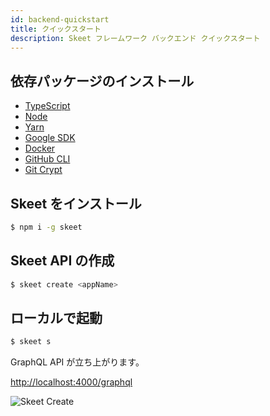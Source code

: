 ```yaml
---
id: backend-quickstart
title: クイックスタート
description: Skeet フレームワーク バックエンド クイックスタート
---
```


## 依存パッケージのインストール

- [TypeScript](https://www.typescriptlang.org/)
- [Node](https://nodejs.org/)
- [Yarn](https://yarnpkg.com/)
- [Google SDK](https://cloud.google.com/sdk/docs)
- [Docker](https://www.docker.com/)
- [GitHub CLI](https://cli.github.com/)
- [Git Crypt](https://github.com/AGWA/git-crypt)

## Skeet をインストール

```bash
$ npm i -g skeet
```

## Skeet API の作成

```bash
$ skeet create <appName>
```

## ローカルで起動

```bash
$ skeet s
```

GraphQL API が立ち上がります。

[http://localhost:4000/graphql](http://localhost:4000/graphql)

![Skeet Create](https://storage.googleapis.com/skeet-assets/animation/skeet-create-compressed.gif)
